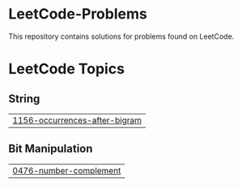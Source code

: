 # LeetCode-Problems
This repository contains solutions for problems found on LeetCode. 

<!---LeetCode Topics Start-->
# LeetCode Topics
## String
|  |
| ------- |
| [1156-occurrences-after-bigram](https://github.com/1abdelhalim/LeetCode-Solutions/tree/master/1156-occurrences-after-bigram) |
## Bit Manipulation
|  |
| ------- |
| [0476-number-complement](https://github.com/1abdelhalim/LeetCode-Solutions/tree/master/0476-number-complement) |
<!---LeetCode Topics End-->